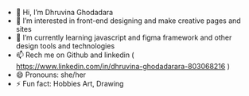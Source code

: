 - 👋 Hi, I’m Dhruvina Ghodadara
- 👀 I’m interested in front-end designing and make creative pages and sites
- 🌱 I’m currently learning javascript and figma framework and other design tools and technologies
- 📫 Rech me on Github and linkedin ( https://www.linkedin.com/in/dhruvina-ghodadarara-803068216 )
- 😄 Pronouns: she/her
- ⚡ Fun fact: Hobbies Art, Drawing 

<!---
dhruvighodadara17/dhruvighodadara17 is a ✨ special ✨ repository because its `README.md` (this file) appears on your GitHub profile.
You can click the Preview link to take a look at your changes.
--->
